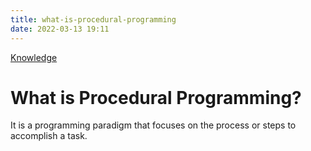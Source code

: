 ```yaml
---
title: what-is-procedural-programming
date: 2022-03-13 19:11
---
```


[Knowledge](Knowledge.md)

# What is Procedural Programming?

It is a programming paradigm that focuses on the process or steps to accomplish
a task.
